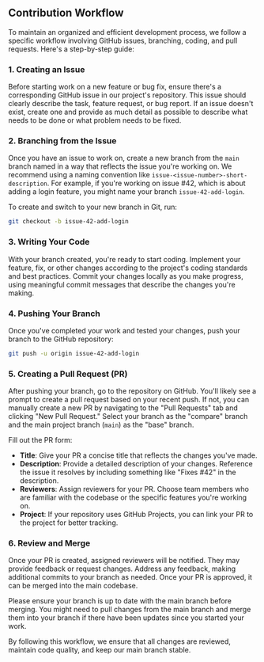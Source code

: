 ## Contribution Workflow

To maintain an organized and efficient development process, we follow a specific workflow involving GitHub issues, branching, coding, and pull requests. Here's a step-by-step guide:

### 1. Creating an Issue

Before starting work on a new feature or bug fix, ensure there's a corresponding GitHub issue in our project's repository. This issue should clearly describe the task, feature request, or bug report. If an issue doesn't exist, create one and provide as much detail as possible to describe what needs to be done or what problem needs to be fixed.

### 2. Branching from the Issue

Once you have an issue to work on, create a new branch from the `main` branch named in a way that reflects the issue you're working on. We recommend using a naming convention like `issue-<issue-number>-short-description`. For example, if you're working on issue #42, which is about adding a login feature, you might name your branch `issue-42-add-login`.

To create and switch to your new branch in Git, run:

```bash
git checkout -b issue-42-add-login
```

### 3. Writing Your Code

With your branch created, you're ready to start coding. Implement your feature, fix, or other changes according to the project's coding standards and best practices. Commit your changes locally as you make progress, using meaningful commit messages that describe the changes you're making.

### 4. Pushing Your Branch

Once you've completed your work and tested your changes, push your branch to the GitHub repository:

```bash
git push -u origin issue-42-add-login
```

### 5. Creating a Pull Request (PR)

After pushing your branch, go to the repository on GitHub. You'll likely see a prompt to create a pull request based on your recent push. If not, you can manually create a new PR by navigating to the "Pull Requests" tab and clicking "New Pull Request." Select your branch as the "compare" branch and the main project branch (`main`) as the "base" branch.

Fill out the PR form:
- **Title**: Give your PR a concise title that reflects the changes you've made.
- **Description**: Provide a detailed description of your changes. Reference the issue it resolves by including something like "Fixes #42" in the description.
- **Reviewers**: Assign reviewers for your PR. Choose team members who are familiar with the codebase or the specific features you're working on.
- **Project**: If your repository uses GitHub Projects, you can link your PR to the project for better tracking.

### 6. Review and Merge

Once your PR is created, assigned reviewers will be notified. They may provide feedback or request changes. Address any feedback, making additional commits to your branch as needed. Once your PR is approved, it can be merged into the main codebase.

Please ensure your branch is up to date with the main branch before merging. You might need to pull changes from the main branch and merge them into your branch if there have been updates since you started your work.

By following this workflow, we ensure that all changes are reviewed, maintain code quality, and keep our main branch stable.